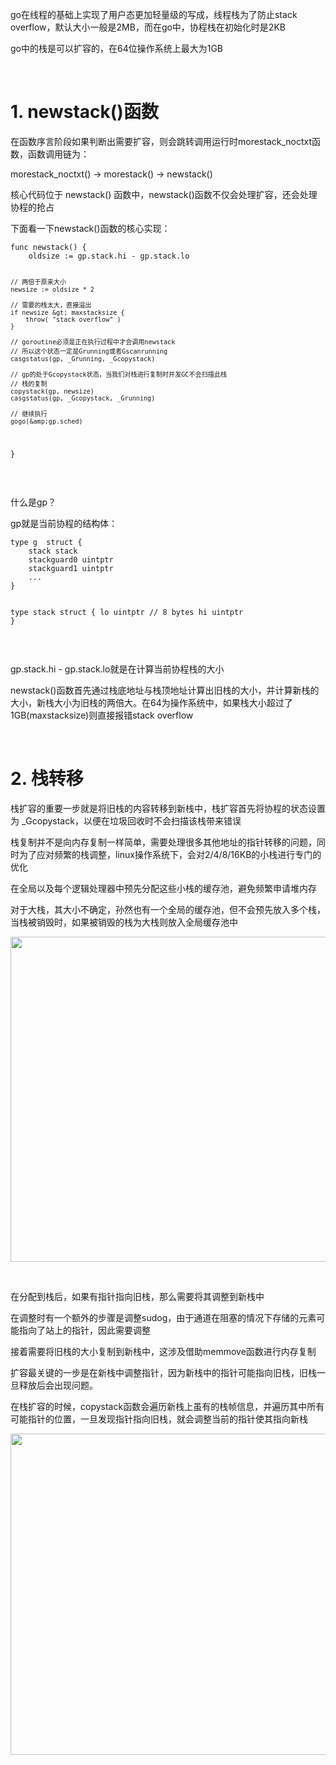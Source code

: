 <p>go在线程的基础上实现了用户态更加轻量级的写成，线程栈为了防止stack overflow，默认大小一般是2MB，而在go中，协程栈在初始化时是2KB</p>
<p>go中的栈是可以扩容的，在64位操作系统上最大为1GB</p>
<p>&nbsp;</p>
<h1>1. newstack()函数</h1>
<p>在函数序言阶段如果判断出需要扩容，则会跳转调用运行时morestack_noctxt函数，函数调用链为：</p>
<p>morestack_noctxt() -&gt; morestack() -&gt; newstack()</p>
<p>核心代码位于 newstack() 函数中，newstack()函数不仅会处理扩容，还会处理协程的抢占</p>
<p>下面看一下newstack()函数的核心实现：</p>
<pre class="language-go"><code>func newstack() {
    oldsize := gp.stack.hi - gp.stack.lo

    // 两倍于原来大小
    newsize := oldsize * 2

    // 需要的栈太大，直接溢出
    if newsize &gt; maxstacksize {
        throw( "stack overflow" )
    }

    // goroutine必须是正在执行过程中才会调用newstack
    // 所以这个状态一定是Grunning或者Gscanrunning
    casgstatus(gp, _Grunning, _Gcopystack)

    // gp的处于Gcopystack状态，当我们对栈进行复制时并发GC不会扫描此栈
    // 栈的复制
    copystack(gp, newsize)
    casgstatus(gp, _Gcopystack, _Grunning)

    // 继续执行
    gogo(&amp;gp.sched)
}</code></pre>
<p>&nbsp;</p>
<p>什么是gp？</p>
<p>gp就是当前协程的结构体：</p>
<pre class="language-go"><code>type g  struct {
    stack stack
    stackguard0 uintptr
    stackguard1 uintptr
    ... 
}

type stack  struct {
    lo uintptr  // 8 bytes
    hi uintptr
}</code></pre>
<p>&nbsp;</p>
<p>gp.stack.hi - gp.stack.lo就是在计算当前协程栈的大小</p>
<p>newstack()函数首先通过栈底地址与栈顶地址计算出旧栈的大小，并计算新栈的大小，新栈大小为旧栈的两倍大。在64为操作系统中，如果栈大小超过了1GB(maxstacksize)则直接报错stack overflow</p>
<p>&nbsp;</p>
<h1>2. 栈转移</h1>
<p>栈扩容的重要一步就是将旧栈的内容转移到新栈中，栈扩容首先将协程的状态设置为 _Gcopystack，以便在垃圾回收时不会扫描该栈带来错误</p>
<p>栈复制并不是向内存复制一样简单，需要处理很多其他地址的指针转移的问题，同时为了应对频繁的栈调整，linux操作系统下，会对2/4/8/16KB的小栈进行专门的优化</p>
<p>在全局以及每个逻辑处理器中预先分配这些小栈的缓存池，避免频繁申请堆内存</p>
<p>对于大栈，其大小不确定，孙然也有一个全局的缓存池，但不会预先放入多个栈，当栈被销毁时，如果被销毁的栈为大栈则放入全局缓存池中&nbsp;</p>
<p><img style="display: block; margin-left: auto; margin-right: auto;" src="https://img2022.cnblogs.com/blog/2794988/202203/2794988-20220328233034840-705907750.png" alt="" width="766" height="520" loading="lazy" /></p>
<p>&nbsp;</p>
<p>在分配到栈后，如果有指针指向旧栈，那么需要将其调整到新栈中</p>
<p>在调整时有一个额外的步骤是调整sudog，由于通道在阻塞的情况下存储的元素可能指向了站上的指针，因此需要调整</p>
<p>接着需要将旧栈的大小复制到新栈中，这涉及借助memmove函数进行内存复制</p>
<p>扩容最关键的一步是在新栈中调整指针，因为新栈中的指针可能指向旧栈，旧栈一旦释放后会出现问题。</p>
<p>在栈扩容的时候，copystack函数会遍历新栈上虽有的栈帧信息，并遍历其中所有可能指针的位置，一旦发现指针指向旧栈，就会调整当前的指针使其指向新栈</p>
<p><img style="display: block; margin-left: auto; margin-right: auto;" src="https://img2022.cnblogs.com/blog/2794988/202203/2794988-20220328234023782-1609484019.png" alt="" width="802" height="514" loading="lazy" /></p>
<p>&nbsp;</p>